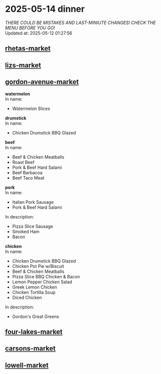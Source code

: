 # 2025-05-14 dinner  
*THERE COULD BE MISTAKES AND LAST-MINIUTE CHANGES! CHECK THE MENU BEFORE YOU GO!*  
Updated at: 2025-05-12 01:27:56  
## [rhetas-market](https://wisc-housingdining.nutrislice.com/menu/rhetas-market/dinner/2025-05-14)  
## [lizs-market](https://wisc-housingdining.nutrislice.com/menu/lizs-market/dinner/2025-05-14)  
## [gordon-avenue-market](https://wisc-housingdining.nutrislice.com/menu/gordon-avenue-market/dinner/2025-05-14)  
**watermelon**  
In name:   
 - Watermelon Slices  
  
**drumstick**  
In name:   
 - Chicken Drumstick BBQ Glazed  
  
**beef**  
In name:   
 - Beef & Chicken Meatballs  
 - Roast Beef  
 - Pork & Beef Hard Salami  
 - Beef Barbacoa  
 - Beef Taco Meat  
  
**pork**  
In name:   
 - Italian Pork Sausage  
 - Pork & Beef Hard Salami  
  
In description:   
 - Pizza Slice Sausage  
 - Smoked Ham  
 - Bacon  
  
**chicken**  
In name:   
 - Chicken Drumstick BBQ Glazed  
 - Chicken Pot Pie w/Biscuit  
 - Beef & Chicken Meatballs  
 - Pizza Slice BBQ Chicken & Bacon  
 - Lemon Pepper Chicken Salad  
 - Greek Lemon Chicken  
 - Chicken Tortilla Soup  
 - Diced Chicken  
  
In description:   
 - Gordon's Great Greens  
  
## [four-lakes-market](https://wisc-housingdining.nutrislice.com/menu/four-lakes-market/dinner/2025-05-14)  
## [carsons-market](https://wisc-housingdining.nutrislice.com/menu/carsons-market/dinner/2025-05-14)  
## [lowell-market](https://wisc-housingdining.nutrislice.com/menu/lowell-market/dinner/2025-05-14)  
  
